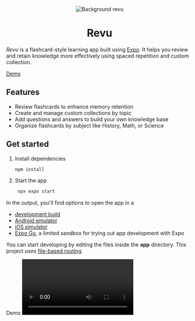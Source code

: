 <p align="center">
<img alt="Background revu" src="https://github.com/user-attachments/assets/1d519541-ca85-4312-b3cf-7aa1da8a1820"/>
</p>

<h1 align="center">
 Revu
</h1>

_Revu_ is a flashcard-style learning app built using [Expo](https://expo.dev/). It helps you review and retain knowledge more effectively using spaced repetition and custom collection.

<a href="https://github.com/Gabriel-Silverio-96/revu/#demo">Demo</a>

## Features
- Review flashcards to enhance memory retention
- Create and manage custom collections by topic
- Add questions and answers to build your own knowledge base
- Organize flashcards by subject like History, Math, or Science

## Get started

1. Install dependencies

   ```bash
   npm install
   ```

2. Start the app

   ```bash
    npx expo start
   ```

In the output, you'll find options to open the app in a

- [development build](https://docs.expo.dev/develop/development-builds/introduction/)
- [Android emulator](https://docs.expo.dev/workflow/android-studio-emulator/)
- [iOS simulator](https://docs.expo.dev/workflow/ios-simulator/)
- [Expo Go](https://expo.dev/go), a limited sandbox for trying out app development with Expo


You can start developing by editing the files inside the **app** directory. This project uses [file-based routing](https://docs.expo.dev/router/introduction).

<a id="demo">Demo</a>
<video src="https://github.com/user-attachments/assets/51319863-613a-40a8-843e-bd0631dc9d33" controls/>
